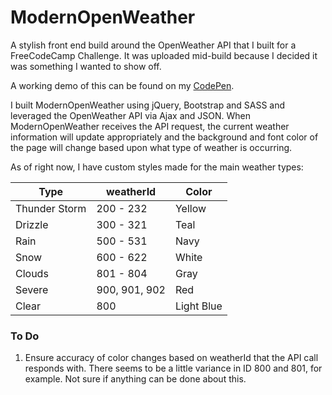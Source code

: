 # ModernOpenWeather
A stylish front end build around the OpenWeather API that I built for a FreeCodeCamp Challenge.
It was uploaded mid-build because I decided it was something I wanted to show off.

A working demo of this can be found on my [CodePen](http://codepen.io/source-decay/full/YWwZBQ/).

I built ModernOpenWeather using jQuery, Bootstrap and SASS and leveraged the OpenWeather API via Ajax and JSON.
When ModernOpenWeather receives the API request, the current weather information will update appropriately and
the background and font color of the page will change based upon what type of weather is occurring.

As of right now, I have custom styles made for the main weather types:

Type | weatherId | Color
-----|-----------|------
Thunder Storm | 200 - 232     | Yellow
Drizzle       | 300 - 321     | Teal
Rain          | 500 - 531     | Navy
Snow          | 600 - 622     | White
Clouds        | 801 - 804     | Gray
Severe        | 900, 901, 902 | Red
Clear         | 800           | Light Blue

### To Do
1. Ensure accuracy of color changes based on weatherId that the API call responds with. There seems to be a little
variance in ID 800 and 801, for example. Not sure if anything can be done about this.
